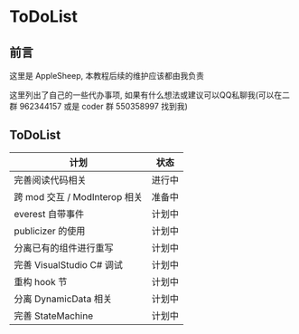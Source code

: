 # ToDoList

## 前言

这里是 AppleSheep, 本教程后续的维护应该都由我负责

这里列出了自己的一些代办事项, 如果有什么想法或建议可以QQ私聊我(可以在二群 962344157 或是 coder 群 550358997 找到我)

## ToDoList

| 计划                          | 状态   |
| ----------------------------- | ------ |
| 完善阅读代码相关                | 进行中 |
| 跨 mod 交互 / ModInterop 相关 | 准备中 |
| everest 自带事件              | 计划中 |
| publicizer 的使用             | 计划中 |
| 分离已有的组件进行重写          | 计划中 |
| 完善 VisualStudio C# 调试     | 计划中 |
| 重构 hook 节                  | 计划中 |
| 分离 DynamicData 相关         | 计划中 |
| 完善 StateMachine             | 计划中 |
